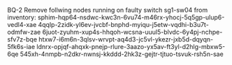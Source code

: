 BQ-2 Remove follwing nodes running on faulty switch sg1-sw04 from inventory:
sphim-hqp64-nsdwc-kwc3n-6vu74-m46rx-yhocj-5q5gp-ulup6-vedl4-xae 
4qqlp-2zidk-yl6ev-jvcbf-bnphd-myiqu-j5etw-vqdhi-b3u7t-odmfw-zae 
6juot-zyuhm-xup4s-hhqoh-wcsna-uuul5-blvdc-6y4pj-nchpe-sfv7z-bqe 
htxw7-i6m6n-3qlsv-wrvpt-aq4d3-jc5vl-ykezr-jxb5d-dqyqn-5fk6s-iae 
ldnrx-opjqf-ahqxk-pnejp-rlure-3aazo-yx5av-ft3yl-d2hlg-mbxw5-6qe 
545xh-4nmpb-n2dkr-nwnsj-kkddd-2hk3z-gejtr-tjtuo-tsvuk-rsh5n-sae
